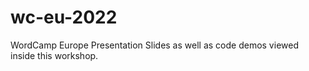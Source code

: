 # wc-eu-2022
WordCamp Europe Presentation Slides as well as code demos viewed inside this workshop.
